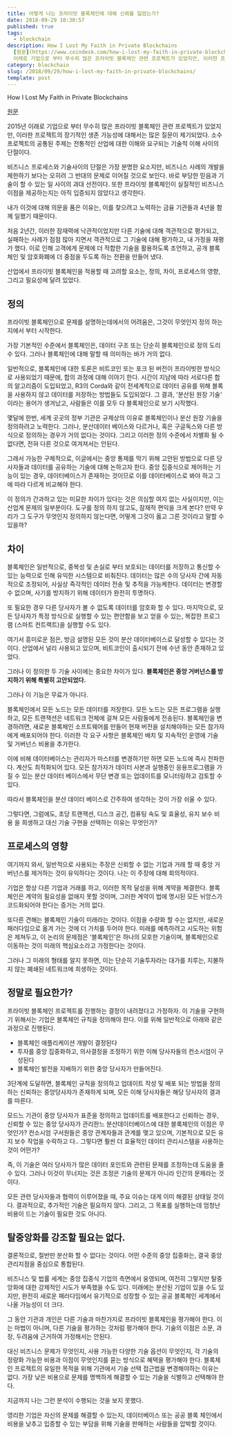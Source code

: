 ```yaml
---
title: 어떻게 나는 프라이빗 블록체인에 대해 신뢰를 잃었는가?
date: 2018-09-29 10:30:57
published: true
tags:
  - blockchain
description: How I Lost My Faith in Private Blockchains
  [원문](https://www.coindesk.com/how-i-lost-my-faith-in-private-blockchains/)  2015년
  이래로 기업으로 부터 무수히 많은 프라이빗 블록체인 관련 프로젝트가 있었지만, 이러한 프로젝트의 장기적인 생존 가능성에 대해서는 많은...
category: blockchain
slug: /2018/09/29/how-i-lost-my-faith-in-private-blockchains/
template: post
---
```

How I Lost My Faith in Private Blockchains

[원문](https://www.coindesk.com/how-i-lost-my-faith-in-private-blockchains/)

2015년 이래로 기업으로 부터 무수히 많은 프라이빗 블록체인 관련 프로젝트가 있었지만, 이러한 프로젝트의 장기적인 생존 가능성에 대해서는 많은 질문이 제기되었다. 소수 프로젝트의 공통된 주제는 전통적인 산업에 대한 이해와 요구되는 기술적 이해 사이의 단절이다. 

비즈니스 프로세스와 기술사이의 단절은 가장 분명한 요소지만, 비즈니스 사례의 개발을 제한하기 보다는 오히려 그 반대의 문제로 이어질 것으로 보인다. 바로 부당한 믿음과 기술이 할 수 있는 일 사이의 과대 선전이다. 또한 프라이빗 블록체인이 실질적인 비즈니스 이점을 제공하는지는 아직 입증되지 않았다고 생각한다.

내가 이것에 대해 의문을 품은 이유는, 이를 찾으려고 노력하는 금융 기관들과 4년을 함께 일했기 때문이다.

처음 2년간, 이러한 잠재력에 낙관적이었지만 다른 기술에 대해 객관적으로 평가되고, 실패하는 사례가 점점 많아 지면서 객관적으로 그 기술에 대해 평가하고, 내 가정을 재평가 했다. 이로 인해 고객에게 문제에 더 적합한 기술을 활용하도록 조언하고, 공개 블록체인 및 암호화폐에 더 중점을 두도록 하는 전환을 만들어 냈다.

산업에서 프라이빗 블록체인을 적용할 때 고려할 요소는, 정의, 차이, 프로세스의 영향, 그리고 필요성에 달려 있었다.

## 정의

프라이빗 블록체인으로 문제를 설명하는데에서의 어려움은, 그것이 무엇인지 정의 하는지에서 부터 시작한다.

가장 기본적인 수준에서 블록체인은, 데이터 구조 또는 단순히 블록체인으로 정의 도리 수 있다. 그러나 블록체인에 대해 말할 때 의미하는 바가 거의 없다.

일반적으로, 블록체인에 대한 토론은 비트코인 또는 포크 된 버전이 프라이빗한 방식으로 사용되었기 때문에, 합의 과정에 대해 이야기 한다. 시간이 지남에 따라 서로다른 합의 알고리즘이 도입되었고, R3의 Corda와 같이 전세계적으로 데이터 공유를 위해 블록을 사용하지 않고 데이터를 저장하는 방법들도 도입되었다. 그 결과, '분산된 원장 기술' 이라는 용어가 생겨났고, 사람들은 이를 모두 다 블록체인으로 보기 시작했다.

몇달에 한번, 세계 곳곳의 정부 기관은 규제상의 이유로 블록체인이나 분산 원장 기술을 정의하려고 노력한다. 그러나, 분산데이터 베이스와 다르거나, 혹은 구글독스와 다른 방식으로 정의하는 경우가 거의 없다는 것이다. 그리고 이러한 정의 수준에서 차별화 될 수 없다면, 전혀 다른 것으로 여겨져서는 안된다.

그래서 가능한 구체적으로, 이글에서는 중앙 통제를 막기 위해 고안된 방법으로 다른 당사자들과 데이터를 공유하는 기술에 대해 논하고자 한다. 중앙 집중식으로 제어하는 기능이 있는 경우, 데이터베이스가 존재하는 것이므로 이를 데이터베이스로 봐야 하고 그에 따라 다르게 비교해야 한다.

이 정의가 간과하고 있는 미묘한 차이가 있다는 것은 의심할 여지 없는 사실이지만, 이는 산업계 문제의 일부분이다. 도구를 정의 하지 않고도, 잠재적 편익을 크게 본다? 만약 우리가 그 도구가 무엇인지 정의하지 않는다면, 어떻게 그것이 옳고 그른 것이라고 말할 수 있을까?

## 차이

블록체인은 일반적으로, 중복성 및 손실로 부터 보호되는 데이터를 저장하고 통신할 수 있는 능력으로 인해 유익한 시스템으로 비춰진다. 데이터는 많은 수의 당사자 간에 자동적으로 조정되어, 사실상 즉각적인 데이터 전송 및 추적을 가능케한다. 데이터는 변경할 수 없으며, 사기를 방지하기 위해 데이터가 완전히 투명하다.

또 필요한 경우 다른 당사자가 볼 수 없도록 데이터를 암호화 할 수 있다. 마지막으로, 모든 당사자가 특정 방식으로 실행할 수 있는 편안함을 보고 얻을 수 있는, 복잡한 프로그램 (스마트 컨트랙트)을 실행할 수도 있다.

여기서 흥미로운 점은, 방금 설명된 모든 것이 분산 데이터베이스로 달성할 수 있다는 것이다. 산업에서 널리 사용되고 있으며, 비트코인이 출시되기 전에 수년 동안 존재하고 있었다.

그러나 이 정의한 두 기술 사이에는 중요한 차이가 있다. **블록체인은 중앙 거버넌스를 방지하기 위해 특별히 고안되었다.**

그러나 이 기능은 무료가 아니다.

블록체인에서 모든 노드는 모든 데이터를 저장한다. 모든 노드는 모든 프로그램을 실행하고, 모든 트랜잭션은 네트워크 전체에 걸쳐 모든 사람들에게 전송된다. 블록체인을 변경하려면, 새로운 블록체인 소프트웨어를 만들어 현재 버전을 설치해야하는 모든 참가자에게 배포되어야 한다. 이러한 각 요구 사항은 블록체인 배치 및 지속적인 운영에 기술 및 거버넌스 비용을 추가한다.

이에 비해 데이터베이스는 관리자가 마스터를 변경하기만 하면 모든 노드에 즉시 전파한다. 계산도 최적화되어 있다. 모든 참가자가 데이터 사본과 실행중인 응용프로그램을 가질 수 있는 분산 데이터 베이스에서 무단 변경 또는 업데이트를 모니터링하고 검토할 수 있다.

따라서 블록체인을 분산 데이터 베이스로 간주하여 생각하는 것이 가장 쉬울 수 있다.

그렇다면, 그럼에도, 초당 트랜잭션, 디스크 공간, 컴퓨팅 속도 및 효율성, 유지 보수 비용 을 희생하고 대신 기술 구현을 선택하는 이유는 무엇인가?

## 프로세스의 영향

여기까지 와서, 일반적으로 사용되는 주장은 신뢰할 수 없는 기업과 거래 할 때 중앙 거버넌스를 제거하는 것이 유익하다는 것이다. 나는 이 주장에 대해 회의적이다.

기업은 항상 다른 기업과 거래를 하고, 이러한 목적 달성을 위해 계약을 체결한다. 블록체인은 계약의 필요성을 없애지 못할 것이며, 그러한 계약이 법에 명시된 모든 뉘앙스가 코드화되어야 한다는 증거는 거의 없다.

또다른 견해는 블록체인 기술이 미래라는 것이다. 이점을 수량화 할 수는 없지만, 새로운 패러다임으로 옮겨 가는 것에 더 가치를 두어야 한다. 미래를 예측하려고 시도하는 위험은 제쳐두고, 이 논리의 문제점은 '블록체인'은 하나의 모호한 기술이며, 블록체인으로 이동하는 것이 미래의 핵심요소라고 가정한다는 것이다.

그러나 그 미래의 형태를 알지 못하면, 이는 단순히 기술투자라는 대가를 치루는, 지불하지 않는 폐쇄된 네트워크에 희생하는 것이다.

## 정말로 필요한가?

프라이빗 블록체인 프로젝트를 진행하는 결정이 내려졌다고 가정하자. 이 기술을 구현하기 위해서는 기업은 블록체인 규칙을 정의해야 한다. 이를 위해 일반적으로 아래와 같은 과정으로 진행된다.

- 블록체인 애플리케이션 개발이 결정된다
- 투자를 중앙 집중화하고, 의사결정을 조정하기 위한 이해 당사자들의 컨소시엄이 구성된다
- 블록체인 발전을 지배하기 위한 중앙 당사자가 만들어진다.

3단계에 도달하면, 블록체인 규칙을 정의하고 업데이트 작성 및 배포 되는 방법을 정의하는 신뢰하는 중앙당사자가 존재하게 되며, 모든 이해 당사자들은 해당 당사자의 결과를 따른다.

모드느 기관이 중앙 당사자가 표준을 정의하고 업데이트를 배포한다고 신뢰하는 경우, 신뢰할 수 있는 중앙 당사자가 관리한느 분산데이터베이스에 대한 블록체인의 이점은 무엇인가? 컨소시엄 구서원들은 중앙 관계자들과 관계를 맺고 있으며, 기본적으로 모든 유지 보수 작업을 수락하고 다.. 그렇다면 훨씬 더 효율적인 데이터 관리시스템을 사용하는 것이 어떤가?

즉, 이 기술은 여러 당사자가 많은 데이터 포인트와 관련된 문제를 조정하는데 도움을 줄 수 있다. 그러나 이것이 무너지는 것은 조정은 기술의 문제가 아니라 인간의 문제라는 것이다.

모든 관련 당사자들과 협력이 이루어졌을 때, 주요 이슈는 대게 이미 해결된 상태일 것이다. 결과적으로, 추가적인 기술은 필요하지 않다. 그리고, 그 목표를 실행하는데 엄청난 비용이 드는 기술이 필요한 것도 아니다.

## 탈중앙화를 강조할 필요는 없다.

결론적으로, 절반만 분산화 할 수 없다는 것이다. 어떤 수준의 중앙 집중화는, 결국 중앙 관리지점을 중심으로 통합된다. 

비즈니스 및 법률 세계는 중앙 집중식 기업의 측면에서 웅영되며, 여전히 그렇지만 탈중앙화에 대한 강제적인 시도가 부족했을 수도 있다. 미래에는 분산된 기업이 있을 수도 있지만, 완전히 새로운 패러다임에서 유기적으로 성장할 수 있는 공공 블록체인 세계에서 나올 가능성이 더 크다.

그 동안 기관과 개인은 다른 기술과 마찬가지로 프라이빗 블록체인을 평가해야 한다. 이는 마법이 아니며, 다른 기술을 평가하는 것처럼 평가해야 한다. 기술의 이점은 소문, 과장, 두려움에 근거하여 가정해서는 안된다.

대신 비즈니스 문제가 무엇인지, 사용 가능한 다양한 기술 옵션이 무엇인지, 각 기술의 정량화 가능한 비용과 이점이 무엇인지를 묻는 방식으로 혜택을 평가해야 한다. 블록체인 프로젝트의 유일한 목적을 위해 기관에서 기술 선택 접근법을 변경해야하는 이유는 없다. 가장 낮은 비용으로 문제를 명백하게 해결할 수 있는 기술을 식별하고 선택해야 한다.

지금까지 나는 그런 분석이 수행되는 것을 보지 못했다.

영리한 기업은 자신의 문제를 해결할 수 있는지, 데이터베이스 또는 공공 블록 체인에서 비용을 낮추고 입증할 수 있는 부담을 위해 기술을 판매하는 사람들을 압박할 것이다.